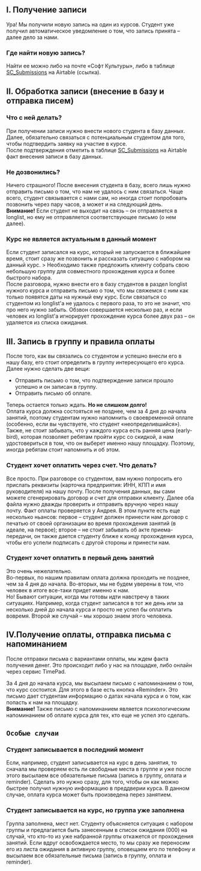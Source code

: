 ## I. Получение записи

Ура! Мы получили новую запись на один из курсов. Студент уже получил автоматическое уведомление о том, что запись принята – далее дело за нами. 

### Где найти новую запись?
Найти ее можно либо на почте «Софт Культуры», либо в таблице [SC_Submissions](https://airtable.com/tblaKX0UQqIOpsZbV) на Airtable (ссылка). 

## II. Обработка записи (внесение в базу и отправка писем)

### Что с ней делать?
При получении записи нужно внести нового студента в базу данных. Далее, обязательно связаться с потенциальным студентом для того, чтобы подтвердить заявку на участие в курсе.   
После подтверждения отметить в таблице [SC_Submissions](https://airtable.com/tblaKX0UQqIOpsZbV) на Airtable факт внесения записи в базу данных.

### Не дозвонились? 
Ничего страшного! После внесения студента в базу, всего лишь нужно отправить письмо о том, что нам не удалось с ним связаться. Чаще всего, студент связывается с нами сам, но иногда стоит попробовать позвонить через пару часов, а может и на следующий день.   
**Внимание!** Если студент не выходит на связь – он отправляется в longlist, но ему не отправляется соответствующее письмо (о нем далее). 

### Курс не является актуальным в данный момент
Если студент записался на курс, который не запускается в ближайшее время, стоит сразу же позвонить и рассказать ситуацию с набором на данный курс. > Необходимо также предложить клиенту собрать свою небольшую группу для совместного прохождения курса и более быстрого набора.  
После разговора, нужно внести его в базу студентов в раздел longlist нужного курса и отправить письмо о том, что мы свяжемся с ним как только появятся даты на нужный ему курс. Если связаться со студентом из longlist'а не удалось с первого раза, то это не значит, что про него нужно забыть. Обзвон совершается несколько раз, и если человек из longlist'а игнорирует прохождение курса более двух раз – он удаляется из списка ожидания. 

## III. Запись в группу и правила оплаты

После того, как вы связались со студентом и успешно внесли его в нашу базу, его стоит определить в группу интересующего его курса. Далее нужно сделать две вещи: 
* Отправить письмо о том, что подтверждение записи прошло успешно и он записан в группу. 
* Отправить письмо об оплате. 

Теперь остается только ждать. **Но не слишком долго!**    
Оплата курса должна состояться не позднее, чем за 4 дня до начала занятий, поэтому студентам нужно напомнить о своевременной оплате (особенно, если вы чувствуете, что студент «неопределившийся»).   
Также, не стоит забывать, что у каждого курса есть ранняя цена (early-bird), которая позволяет ребятам пройти курс со скидкой, а нам удостовериться в том, что он выберет именно нашу площадку. Поэтому, иногда ребятам стоит напомнить и об этом. 

### Студент хочет оплатить через счет. Что делать?
Все просто. При разговоре со студентом, вам нужно попросить его прислать реквизиты (карточка предприятия: ИНН, КПП и имя руководителя) на нашу почту.
После получения данных, вы сами можете сгенерировать договор и счет для отправки клиенту. Далее оба файла нужно дважды проверить и отправить вручную через нашу почту. Факт оплаты проверяется у Андрея.
В этом пункте есть еще несколько ньансов: первое – студент должен принести нам договор с печатью от своей организации во время прохождения занятий (в идеале, на первое); второе – не стоит забывать об акте приема-передачи, он также дается студенту ближе к концу прохождения курса, чтобы его успели подписать с другой стороны и принести нам.

### Студент хочет оплатить в первый день занятий
Это очень нежелательно.    
Во-первых, по нашим правилам оплата должна проходить не позднее, чем за 4 дня до начала. Во-вторых, мы не будем уверены в том, что человек в итоге все-таки придет именно к нам.    
Но! Бывают ситуации, когда мы готовы идти навстречу в таких ситуациях. Например, когда студент записался в тот же день или за несколько дней до начала курса и просто не успел бы оплатить вовремя. Второй же случай – мы хорошо знаем этого человека.

## IV.Получение оплаты, отправка письма с напоминанием

После отправки письма с вариантами оплаты, мы ждем факта получения денег. Это происходит либо у нас на площадке, либо онлайн через сервис TimePad.   

За 4 дня до начала курса, мы высылаем письмо с напоминанием о том, что курс состоится. Для этого в базе есть кнопка «Reminder».  Это письмо дает студентам информацию о датах начала курса и о том, как попасть к нам на площадку.     
**Внимание!** Также письмо с напоминанием является психологическим напоминанием об оплате курса для тех, кто еще не успел это сделать.

## `Особые случаи`

### Студент записывается в последний момент 
Если, например, студент записывается на курс в день занятия, то сначала мы проверяем есть ли свободные места в группе и уже после этого высылаем все обязательные письма (запись в группу, оплата и reminder). Сделать это нужно сразу, для того, чтобы он как можно быстрее получил нужную информацию в преддверии курса. В данном случае, оплата курса может быть произведена перез занятием.

### Студент записывается на курс, но группа уже заполнена
Группа заполнена, мест нет. Студенту объясняется ситуация с набором группы и предлагается быть занесенным в список ожидания (000) на случай, что кто-то из уже набранной группы откажется от прохождения занятий. Если вдруг освобождается место, то мы сразу же переносим его из листа ожидания в активную группу, оповещаем его по телефону и высылаем все обязательные письма (запись в группу, оплата и reminder). 
